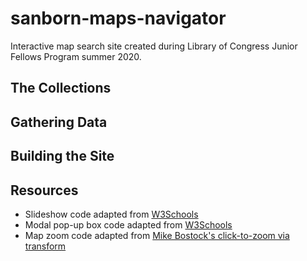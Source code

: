 # sanborn-maps-navigator
Interactive map search site created during Library of Congress Junior Fellows Program summer 2020.

## The Collections

## Gathering Data

## Building the Site

## Resources

* Slideshow code adapted from [W3Schools](https://www.w3schools.com/howto/howto_js_slideshow.asp)
* Modal pop-up box code adapted from [W3Schools](https://www.w3schools.com/howto/howto_css_modals.asp)
* Map zoom code adapted from [Mike Bostock's click-to-zoom via transform](https://bl.ocks.org/mbostock/2206590)